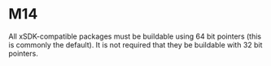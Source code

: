 # M14

All xSDK-compatible packages must be buildable using 64 bit pointers (this is 
commonly the
default). It is not required that they be buildable with 32 bit pointers.
